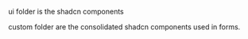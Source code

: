 ui folder is the shadcn components

custom folder are the consolidated shadcn components used in forms. 